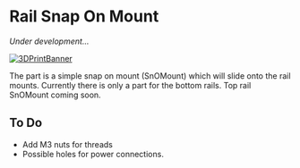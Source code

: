 # Rail Snap On Mount
*Under development...*

<a href="https://github.com/landrs-toolkit/LANDRs-Science-Drone/blob/main/Design/MechanicalDesign/SensorMounts/RailSnapMount/BotRailSnapMount.STL">
         <img alt="3DPrintBanner" src="https://img.shields.io/badge/3DPrintable-STL%20Here-blueviolet">
 </a>

The part is a simple snap on mount (SnOMount) which will slide onto the rail mounts. Currently there is only a part for the bottom rails.
Top rail SnOMount coming soon.

## To Do
- Add M3 nuts for threads
- Possible holes for power connections.
